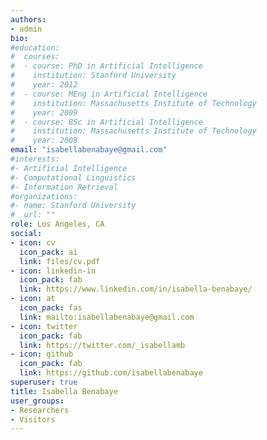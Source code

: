 ```yaml
---
authors:
- admin
bio: 
#education:
#  courses:
#  - course: PhD in Artificial Intelligence
#    institution: Stanford University
#    year: 2012
#  - course: MEng in Artificial Intelligence
#    institution: Massachusetts Institute of Technology
#    year: 2009
#  - course: BSc in Artificial Intelligence
#    institution: Massachusetts Institute of Technology
#    year: 2008
email: "isabellabenabaye@gmail.com"
#interests:
#- Artificial Intelligence
#- Computational Linguistics
#- Information Retrieval
#organizations:
#- name: Stanford University
#  url: ""
role: Los Angeles, CA
social:
- icon: cv
  icon_pack: ai
  link: files/cv.pdf
- icon: linkedin-in
  icon_pack: fab
  link: https://www.linkedin.com/in/isabella-benabaye/
- icon: at
  icon_pack: fas
  link: mailto:isabellabenabaye@gmail.com
- icon: twitter
  icon_pack: fab
  link: https://twitter.com/_isabellamb
- icon: github
  icon_pack: fab
  link: https://github.com/isabellabenabaye
superuser: true
title: Isabella Benabaye
user_groups:
- Researchers
- Visitors
---
```


